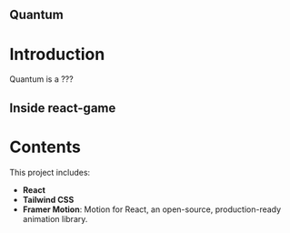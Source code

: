 ## Quantum
# Introduction
Quantum is a ???

## Inside react-game
# Contents
This project includes:
- **React**
- **Tailwind CSS**
- **Framer Motion**: Motion for React, an open-source, production-ready animation library.



